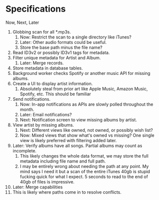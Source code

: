 # Specifications

Now, Next, Later

1. Globbing scan for all *.mp3s.
   1. Now: Restrict the scan to a single directory like iTunes?
   2. Later: Other audio formats could be useful.
   3. Store the base path minus the file name?
2. Read ID3v2 or possibly ID3v1 tags for metadata.
3. Filter unique metadata for Artist and Album.
   1. Later: Merge records.
4. Store metadata in database tables.
5. Background worker checks Spotify or another music API for missing albums.
6. Create a UI to display artist information.
   1. Absolutely steal from prior art like Apple Music, Amazon Music, Spotify, etc. This should be familiar
7. Send notifications.
   1. Now: In-app notifications as APIs are slowly polled throughout the month.
   2. Later: Email notifications?
   3. Next: Notification screen to view missing albums by artist.
8. View artist by missing albums.
   1. Next: Different views like owned, not owned, or possibly wish list?
   2. Now: Mixed views that show what's owned vs missing? One single view is likely preferred with filtering added later.
9. Later: Verify albums have all songs. Partial albums may count as incomplete.
   1. This likely changes the whole data format, we may store the full metadata including file name and full path.
   2. I may be entirely wrong about needing the path at any point. My mind says I need it but a scan of the entire iTunes 40gb is stupid fucking quick for what I expect. 5 seconds to read to the end of 40gb of files is impressive.
10. Later: Merge capabilities
11. This is likely where paths come in to resolve conflicts.
